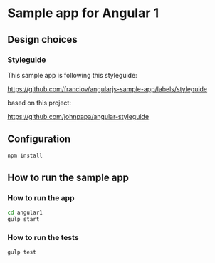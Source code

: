 # Sample app for Angular 1

## Design choices

### Styleguide

This sample app is following this styleguide:

https://github.com/franciov/angularjs-sample-app/labels/styleguide

based on this project:

https://github.com/johnpapa/angular-styleguide

## Configuration

```sh
npm install
```

## How to run the sample app

### How to run the app

```sh
cd angular1
gulp start
```

### How to run the tests

```sh
gulp test
```


